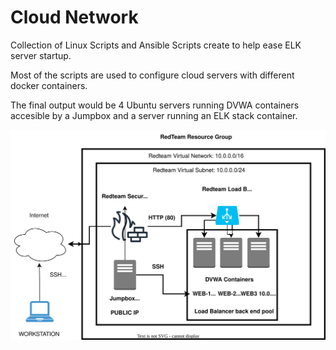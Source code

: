 # Cloud Network

Collection of Linux Scripts and Ansible Scripts create to help ease ELK server startup.

Most of the scripts are used to configure cloud servers with different docker containers.

The final output would be 4 Ubuntu servers running DVWA containers accesible by a Jumpbox and a server running an ELK stack container. 

![](diagrams/Cloud-Diagram.svg)
